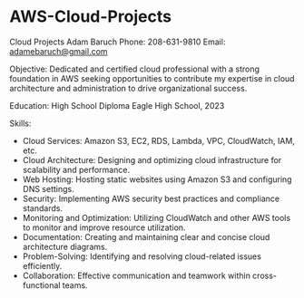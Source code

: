 # AWS-Cloud-Projects
Cloud Projects
Adam Baruch
Phone: 208-631-9810
Email: adamebaruch@gmail.com

Objective:
Dedicated and certified cloud professional with a strong foundation in AWS seeking opportunities to contribute my expertise in cloud architecture and administration to drive organizational success.

Education:
High School Diploma
Eagle High School, 2023

Skills:
- Cloud Services: Amazon S3, EC2, RDS, Lambda, VPC, CloudWatch, IAM, etc.
- Cloud Architecture: Designing and optimizing cloud infrastructure for scalability and performance.
- Web Hosting: Hosting static websites using Amazon S3 and configuring DNS settings.
- Security: Implementing AWS security best practices and compliance standards.
- Monitoring and Optimization: Utilizing CloudWatch and other AWS tools to monitor and improve resource utilization.
- Documentation: Creating and maintaining clear and concise cloud architecture diagrams.
- Problem-Solving: Identifying and resolving cloud-related issues efficiently.
- Collaboration: Effective communication and teamwork within cross-functional teams.
